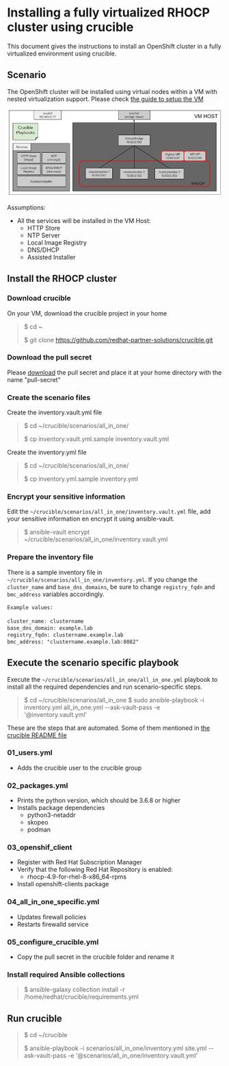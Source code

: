 # Installing a fully virtualized RHOCP cluster using crucible

This document gives the instructions to install an OpenShift cluster in a fully virtualized 
environment using crucible.

## Scenario

The OpenShift cluster will be installed using virtual nodes within a VM with nested virtualization 
support. Please check [the guide to setup the VM](how_to_configure_bastion_vm.md)

![](all_in_one.png)

Assumptions:
- All the services will be installed in the VM Host:
    - HTTP Store
    - NTP Server
    - Local Image Registry
    - DNS/DHCP
    - Assisted Installer

## Install the RHOCP cluster

### Download crucible 

On your VM, download the crucible project in your home

> $ cd ~
> 
> $ git clone https://github.com/redhat-partner-solutions/crucible.git

### Download the pull secret

Please [download](https://console.redhat.com/openshift/install/metal/installer-provisioned)
the pull secret and place it at your home directory with the name "pull-secret"

### Create the scenario files

Create the inventory.vault.yml file

> $ cd ~/crucible/scenarios/all_in_one/
> 
> $ cp inventory.vault.yml.sample inventory.vault.yml

Create the inventory.yml file

> $ cd ~/crucible/scenarios/all_in_one/
> 
> $ cp inventory.yml.sample inventory.yml

### Encrypt your sensitive information

Edit the `~/crucible/scenarios/all_in_one/inventory.vault.yml` file, add your sensitive
information en encrypt it using ansible-vault.

> $ ansible-vault encrypt ~/crucible/scenarios/all_in_one/inventory.vault.yml

### Prepare the inventory file

There is a sample inventory file in `~/crucible/scenarios/all_in_one/inventory.yml`. If you change
the `cluster_name` and `base_dns_domains`, be sure to change `registry_fqdn` and `bmc_address` variables 
accordingly.

    Example values:

    cluster_name: clustername
    base_dns_domain: example.lab
    registry_fqdn: clustername.example.lab
    bmc_address: "clustername.example.lab:8082"

## Execute the scenario specific playbook

Execute the `~/crucible/scenarios/all_in_one/all_in_one.yml` playbook to install all the required dependencies 
and run scenario-specific steps.

> $ cd ~/crucible/scenarios/all_in_one
> $ sudo ansible-playbook -i inventory.yml all_in_one.yml --ask-vault-pass -e '@inventory.vault.yml'

These are the steps that are automated. Some of them mentioned in [the crucible README file](../../../README.md)

### 01_users.yml

- Adds the crucible user to the crucible group

### 02_packages.yml

- Prints the python version, which should be 3.6.8 or higher
- Installs package dependencies
   - python3-netaddr 
   - skopeo 
   - podman

### 03_openshif_client

- Register with Red Hat Subscription Manager
- Verify that the following Red Hat Repository is enabled:
  - rhocp-4.9-for-rhel-8-x86_64-rpms
- Install openshift-clients package

### 04_all_in_one_specific.yml

- Updates firewall policies
- Restarts firewalld service

### 05_configure_crucible.yml

- Copy the pull secret in the crucible folder and rename it

### Install required Ansible collections

> $ ansible-galaxy collection install -r /home/redhat/crucible/requirements.yml

## Run crucible

> $ cd ~/crucible
> 
> $ ansible-playbook -i scenarios/all_in_one/inventory.yml site.yml --ask-vault-pass -e '@scenarios/all_in_one/inventory.vault.yml'